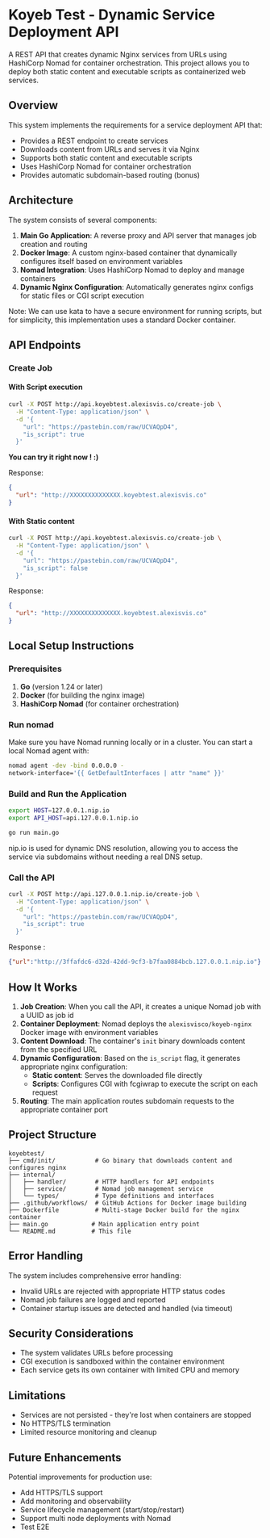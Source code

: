 # Koyeb Test - Dynamic Service Deployment API

A REST API that creates dynamic Nginx services from URLs using HashiCorp Nomad for container orchestration. This project allows you to deploy both static content and executable scripts as containerized web services.

## Overview

This system implements the requirements for a service deployment API that:
- Provides a REST endpoint to create services
- Downloads content from URLs and serves it via Nginx
- Supports both static content and executable scripts
- Uses HashiCorp Nomad for container orchestration
- Provides automatic subdomain-based routing (bonus)

## Architecture

The system consists of several components:

1. **Main Go Application**: A reverse proxy and API server that manages job creation and routing
2. **Docker Image**: A custom nginx-based container that dynamically configures itself based on environment variables
3. **Nomad Integration**: Uses HashiCorp Nomad to deploy and manage containers
4. **Dynamic Nginx Configuration**: Automatically generates nginx configs for static files or CGI script execution

Note: We can use kata to have a secure environment for running scripts, but for simplicity, this implementation uses a standard Docker container.

## API Endpoints

### Create Job

#### With Script execution 

```bash
curl -X POST http://api.koyebtest.alexisvis.co/create-job \
  -H "Content-Type: application/json" \
  -d '{
    "url": "https://pastebin.com/raw/UCVAQpD4",
    "is_script": true
  }'
```
**You can try it right now ! :)**


Response:
```json
{
  "url": "http://XXXXXXXXXXXXXX.koyebtest.alexisvis.co"
}
```


#### With Static content

```bash
curl -X POST http://api.koyebtest.alexisvis.co/create-job \
  -H "Content-Type: application/json" \
  -d '{
    "url": "https://pastebin.com/raw/UCVAQpD4",
    "is_script": false
  }'
```
Response:
```json
{
  "url": "http://XXXXXXXXXXXXXX.koyebtest.alexisvis.co"
}
```


## Local Setup Instructions

### Prerequisites

1. **Go** (version 1.24 or later)
2. **Docker** (for building the nginx image)
3. **HashiCorp Nomad** (for container orchestration)

### Run nomad

Make sure you have Nomad running locally or in a cluster. You can start a local Nomad agent with:

```bash
nomad agent -dev -bind 0.0.0.0 -
network-interface='{{ GetDefaultInterfaces | attr "name" }}'
```

### Build and Run the Application

```bash
export HOST=127.0.0.1.nip.io
export API_HOST=api.127.0.0.1.nip.io

go run main.go
```

nip.io is used for dynamic DNS resolution, allowing you to access the service via subdomains without needing a real DNS setup.

### Call the API
```bash
curl -X POST http://api.127.0.0.1.nip.io/create-job \
  -H "Content-Type: application/json" \
  -d '{
    "url": "https://pastebin.com/raw/UCVAQpD4",
    "is_script": true
  }'
```

Response :
```json
{"url":"http://3ffafdc6-d32d-42dd-9cf3-b7faa0884bcb.127.0.0.1.nip.io"}
```

## How It Works

1. **Job Creation**: When you call the API, it creates a unique Nomad job with a UUID as job id
2. **Container Deployment**: Nomad deploys the `alexisvisco/koyeb-nginx` Docker image with environment variables
3. **Content Download**: The container's `init` binary downloads content from the specified URL
4. **Dynamic Configuration**: Based on the `is_script` flag, it generates appropriate nginx configuration:
    - **Static content**: Serves the downloaded file directly
    - **Scripts**: Configures CGI with fcgiwrap to execute the script on each request
5. **Routing**: The main application routes subdomain requests to the appropriate container port

## Project Structure

```
koyebtest/
├── cmd/init/           # Go binary that downloads content and configures nginx
├── internal/
│   ├── handler/        # HTTP handlers for API endpoints
│   ├── service/        # Nomad job management service
│   └── types/          # Type definitions and interfaces
├── .github/workflows/  # GitHub Actions for Docker image building
├── Dockerfile          # Multi-stage Docker build for the nginx container
├── main.go            # Main application entry point
└── README.md          # This file
```

## Error Handling

The system includes comprehensive error handling:
- Invalid URLs are rejected with appropriate HTTP status codes
- Nomad job failures are logged and reported
- Container startup issues are detected and handled (via timeout)

## Security Considerations

- The system validates URLs before processing
- CGI execution is sandboxed within the container environment
- Each service gets its own container with limited CPU and memory

## Limitations

- Services are not persisted - they're lost when containers are stopped
- No HTTPS/TLS termination
- Limited resource monitoring and cleanup

## Future Enhancements

Potential improvements for production use:
- Add HTTPS/TLS support
- Add monitoring and observability
- Service lifecycle management (start/stop/restart)
- Support multi node deployments with Nomad
- Test E2E
